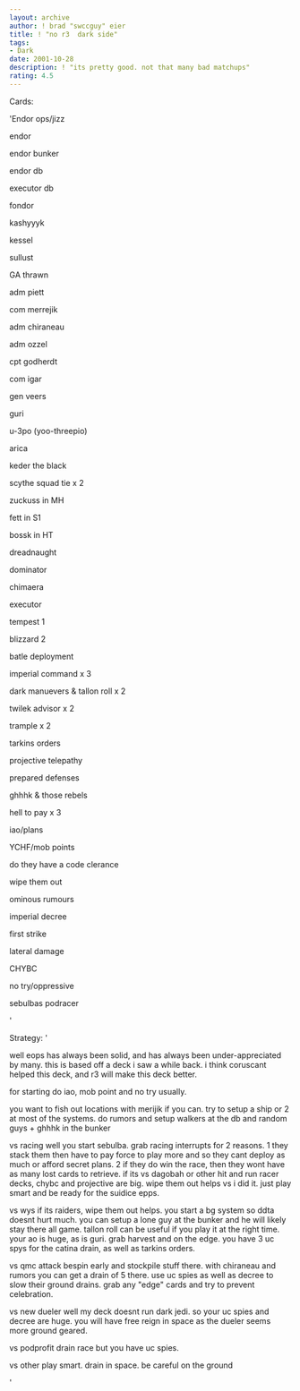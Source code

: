 ```yaml
---
layout: archive
author: ! brad "swccguy" eier
title: ! "no r3  dark side"
tags:
- Dark
date: 2001-10-28
description: ! "its pretty good. not that many bad matchups"
rating: 4.5
---
```

Cards: 

'Endor ops/jizz


endor

endor bunker

endor db 

executor db

fondor

kashyyyk

kessel

sullust


GA thrawn

adm piett

com merrejik

adm chiraneau

adm ozzel

cpt godherdt

com igar

gen veers

guri

u-3po (yoo-threepio)

arica

keder the black


scythe squad tie x 2

zuckuss in MH

fett in S1

bossk in HT

dreadnaught

dominator

chimaera

executor


tempest 1

blizzard 2


batle deployment


imperial command x 3

dark manuevers & tallon roll x 2

twilek advisor x 2

trample x 2

tarkins orders

projective telepathy

prepared defenses

ghhhk & those rebels


hell to pay x 3

iao/plans

YCHF/mob points

do they have a code clerance

wipe them out

ominous rumours

imperial decree

first strike

lateral damage

CHYBC

no try/oppressive


sebulbas podracer


'

Strategy: '

well eops has always been solid, and has always been under-appreciated by many.  this is based off a deck i saw a while back.  i think coruscant helped this deck, and r3 will make this deck better.


for starting do iao, mob point and no try usually.

you want to fish out locations with merijik if you can.  try to setup a ship or 2 at most of the systems. do rumors and setup walkers at the db and random guys + ghhhk in the bunker


vs racing well you start sebulba.  grab racing interrupts for 2 reasons. 1 they stack them then have to pay force to play more and so they cant deploy as much or afford secret plans. 2 if they do win the race, then they wont have as many lost cards to retrieve.  if its vs dagobah or other hit and run racer decks, chybc and projective are big.  wipe them out helps vs i did it.  just play smart and be ready for the suidice epps.


vs wys if its raiders, wipe them out helps.  you start a bg system so ddta doesnt hurt much.  you can setup a lone guy at the bunker and he will likely stay there all game.  tallon roll can be useful if you play it at the right time.  your ao is huge, as is guri.  grab harvest and on the edge.  you have 3 uc spys for the catina drain, as well as tarkins orders.  


vs qmc attack bespin early and stockpile stuff there.  with chiraneau and rumors you can get a drain of 5 there.  use uc spies as well as decree to slow their ground drains.  grab any "edge" cards and try to prevent celebration.


vs new dueler well my deck doesnt run dark jedi.  so your uc spies and decree are huge.  you will have free reign in space as the dueler seems more ground geared.  


vs podprofit drain race but you have uc spies.  


vs other play smart. drain in space.  be careful on the ground


'